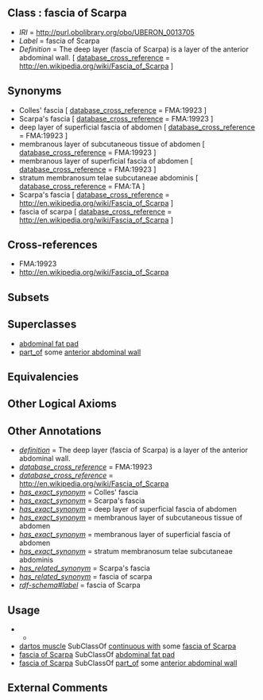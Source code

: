 
## Class : fascia of Scarpa

 * *IRI* = http://purl.obolibrary.org/obo/UBERON_0013705
 * *Label* = fascia of Scarpa
 * *Definition* = The deep layer (fascia of Scarpa) is a layer of the anterior abdominal wall. [ [database_cross_reference](../../ef/oboInOwl#hasDbXref.md) = http://en.wikipedia.org/wiki/Fascia_of_Scarpa ]

## Synonyms

 * Colles' fascia [ [database_cross_reference](../../ef/oboInOwl#hasDbXref.md) = FMA:19923 ]
 * Scarpa's fascia [ [database_cross_reference](../../ef/oboInOwl#hasDbXref.md) = FMA:19923 ]
 * deep layer of superficial fascia of abdomen [ [database_cross_reference](../../ef/oboInOwl#hasDbXref.md) = FMA:19923 ]
 * membranous layer of subcutaneous tissue of abdomen [ [database_cross_reference](../../ef/oboInOwl#hasDbXref.md) = FMA:19923 ]
 * membranous layer of superficial fascia of abdomen [ [database_cross_reference](../../ef/oboInOwl#hasDbXref.md) = FMA:19923 ]
 * stratum membranosum telae subcutaneae abdominis [ [database_cross_reference](../../ef/oboInOwl#hasDbXref.md) = FMA:TA ]
 * Scarpa's fascia [ [database_cross_reference](../../ef/oboInOwl#hasDbXref.md) = http://en.wikipedia.org/wiki/Fascia_of_Scarpa ]
 * fascia of scarpa [ [database_cross_reference](../../ef/oboInOwl#hasDbXref.md) = http://en.wikipedia.org/wiki/Fascia_of_Scarpa ]

## Cross-references

 * FMA:19923
 * http://en.wikipedia.org/wiki/Fascia_of_Scarpa

## Subsets


## Superclasses

 * [abdominal fat pad](../../UBERON/27/UBERON_0003427.md)
 * [part_of](../../BFO/50/BFO_0000050.md) some [anterior abdominal wall](../../UBERON/35/UBERON_0006635.md)

## Equivalencies


## Other Logical Axioms


## Other Annotations

 * *[definition](../../IAO/15/IAO_0000115.md)* = The deep layer (fascia of Scarpa) is a layer of the anterior abdominal wall.
 * *[database_cross_reference](../../ef/oboInOwl#hasDbXref.md)* = FMA:19923
 * *[database_cross_reference](../../ef/oboInOwl#hasDbXref.md)* = http://en.wikipedia.org/wiki/Fascia_of_Scarpa
 * *[has_exact_synonym](../../ym/oboInOwl#hasExactSynonym.md)* = Colles' fascia
 * *[has_exact_synonym](../../ym/oboInOwl#hasExactSynonym.md)* = Scarpa's fascia
 * *[has_exact_synonym](../../ym/oboInOwl#hasExactSynonym.md)* = deep layer of superficial fascia of abdomen
 * *[has_exact_synonym](../../ym/oboInOwl#hasExactSynonym.md)* = membranous layer of subcutaneous tissue of abdomen
 * *[has_exact_synonym](../../ym/oboInOwl#hasExactSynonym.md)* = membranous layer of superficial fascia of abdomen
 * *[has_exact_synonym](../../ym/oboInOwl#hasExactSynonym.md)* = stratum membranosum telae subcutaneae abdominis
 * *[has_related_synonym](../../ym/oboInOwl#hasRelatedSynonym.md)* = Scarpa's fascia
 * *[has_related_synonym](../../ym/oboInOwl#hasRelatedSynonym.md)* = fascia of scarpa
 * *[rdf-schema#label](../../el/rdf-schema#label.md)* = fascia of Scarpa

## Usage

 * -
 * [dartos muscle](../../UBERON/18/UBERON_0013718.md) SubClassOf [continuous with](../../RO/50/RO_0002150.md) some [fascia of Scarpa](../../UBERON/05/UBERON_0013705.md)
 * [fascia of Scarpa](../../UBERON/05/UBERON_0013705.md) SubClassOf [abdominal fat pad](../../UBERON/27/UBERON_0003427.md)
 * [fascia of Scarpa](../../UBERON/05/UBERON_0013705.md) SubClassOf [part_of](../../BFO/50/BFO_0000050.md) some [anterior abdominal wall](../../UBERON/35/UBERON_0006635.md)

## External Comments

